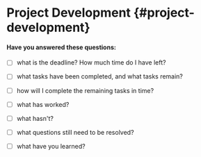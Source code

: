 # Project Development {#project-development}

#### Have you answered these questions:

* [ ] what is the deadline? How much time do I have left?

* [ ] what tasks have been completed, and what tasks remain?

* [ ] how will I complete the remaining tasks in time?

* [ ] what has worked?

* [ ] what hasn't?

* [ ] what questions still need to be resolved?

* [ ] what have you learned?



